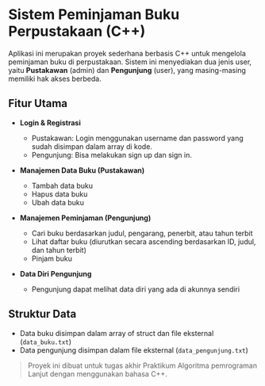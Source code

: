# Sistem Peminjaman Buku Perpustakaan (C++)

Aplikasi ini merupakan proyek sederhana berbasis C++ untuk mengelola peminjaman buku di perpustakaan. Sistem ini menyediakan dua jenis user, yaitu **Pustakawan** (admin) dan **Pengunjung** (user), yang masing-masing memiliki hak akses berbeda.

## Fitur Utama

- **Login & Registrasi**
  - Pustakawan: Login menggunakan username dan password yang sudah disimpan dalam array di kode.
  - Pengunjung: Bisa melakukan sign up dan sign in.

- **Manajemen Data Buku (Pustakawan)**
  - Tambah data buku
  - Hapus data buku
  - Ubah data buku

- **Manajemen Peminjaman (Pengunjung)**
  - Cari buku berdasarkan judul, pengarang, penerbit, atau tahun terbit
  - Lihat daftar buku (diurutkan secara ascending berdasarkan ID, judul, dan tahun terbit)
  - Pinjam buku

- **Data Diri Pengunjung**
  - Pengunjung dapat melihat data diri yang ada di akunnya sendiri

## Struktur Data

- Data buku disimpan dalam array of struct dan file eksternal (`data_buku.txt`)
- Data pengunjung disimpan dalam file eksternal (`data_pengunjung.txt`)

> Proyek ini dibuat untuk tugas akhir Praktikum Algoritma pemrograman Lanjut dengan menggunakan bahasa C++.
